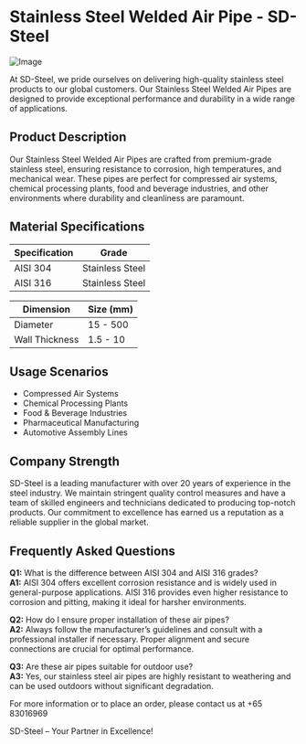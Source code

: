 # Stainless Steel Welded Air Pipe - SD-Steel

![Image](https://github.com/user-attachments/assets/2567258e-e124-4816-932d-1809bd27ef0b)

At SD-Steel, we pride ourselves on delivering high-quality stainless steel products to our global customers. Our Stainless Steel Welded Air Pipes are designed to provide exceptional performance and durability in a wide range of applications.

## Product Description
Our Stainless Steel Welded Air Pipes are crafted from premium-grade stainless steel, ensuring resistance to corrosion, high temperatures, and mechanical wear. These pipes are perfect for compressed air systems, chemical processing plants, food and beverage industries, and other environments where durability and cleanliness are paramount.

## Material Specifications
| Specification | Grade |
|---------------|-------|
| AISI 304      | Stainless Steel |
| AISI 316      | Stainless Steel |

| Dimension | Size (mm) |
|-----------|-----------|
| Diameter  | 15 - 500  |
| Wall Thickness | 1.5 - 10 |

## Usage Scenarios
- Compressed Air Systems
- Chemical Processing Plants
- Food & Beverage Industries
- Pharmaceutical Manufacturing
- Automotive Assembly Lines

## Company Strength
SD-Steel is a leading manufacturer with over 20 years of experience in the steel industry. We maintain stringent quality control measures and have a team of skilled engineers and technicians dedicated to producing top-notch products. Our commitment to excellence has earned us a reputation as a reliable supplier in the global market.

## Frequently Asked Questions
**Q1:** What is the difference between AISI 304 and AISI 316 grades?  
**A1:** AISI 304 offers excellent corrosion resistance and is widely used in general-purpose applications. AISI 316 provides even higher resistance to corrosion and pitting, making it ideal for harsher environments.

**Q2:** How do I ensure proper installation of these air pipes?  
**A2:** Always follow the manufacturer’s guidelines and consult with a professional installer if necessary. Proper alignment and secure connections are crucial for optimal performance.

**Q3:** Are these air pipes suitable for outdoor use?  
**A3:** Yes, our stainless steel air pipes are highly resistant to weathering and can be used outdoors without significant degradation.

For more information or to place an order, please contact us at +65 83016969 

SD-Steel – Your Partner in Excellence!
